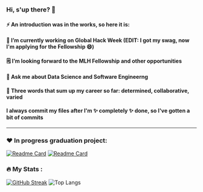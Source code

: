 ### Hi, s'up there? 👋
#### ⚡ An introduction was in the works, so here it is:
#### 🔭 I’m currently working on Global Hack Week (EDIT: I got my swag, now I'm applying for the Fellowship 😄)
#### 🗒️ I’m looking forward to the MLH Fellowship and other opportunities
#### 💬 Ask me about Data Science and Software Engineerng
#### 🥇 Three words that sum up my career so far: determined, collaborative, varied 
#### I always commit my files after I'm ✨ completely ✨ done, so I've gotten a bit of commits
<!--
**PerfectionistAF/PerfectionistAF** is a ✨ _special_ ✨ repository because its `README.md` (this file) appears on your GitHub profile.

Here are some ideas to get you started:

- 🔭 I’m currently working on ...
- 🌱 I’m currently learning ...
- 👯 I’m looking to collaborate on ...
- 🤔 I’m looking for help with ...
- 💬 Ask me about ...
- 📫 How to reach me: ...
- 😄 Pronouns: ...
- ⚡ Fun fact: ...
-->

---
### ❤️ In progress graduation project:
[![Readme Card](https://github-readme-stats.vercel.app/api/pin/?username=PerfectionistAF&repo=Heart-Disease-Demo)](https://github.com/PerfectionistAF/Heart-Disease-Demo)
[![Readme Card](https://github-readme-stats.vercel.app/api/pin/?username=PerfectionistAF&repo=ECG_processing)](https://github.com/PerfectionistAF/ECG_processing)


### :fire: My Stats :
[![GitHub Streak](http://github-readme-streak-stats.herokuapp.com?user=PerfectionistAF)](https://github.com/DenverCoder1/github-readme-streak-stats)
![Top Langs](https://github-readme-stats.vercel.app/api/top-langs/?username=PerfectionistAF&hide_progress=true&langs_count=8)
